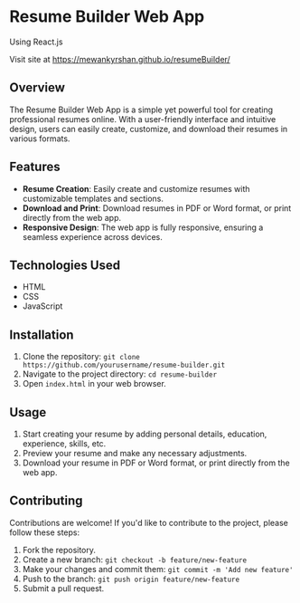 # Resume Builder Web App

Using React.js

Visit site at https://mewankyrshan.github.io/resumeBuilder/

## Overview

The Resume Builder Web App is a simple yet powerful tool for creating professional resumes online. With a user-friendly interface and intuitive design, users can easily create, customize, and download their resumes in various formats.

## Features

- **Resume Creation**: Easily create and customize resumes with customizable templates and sections.
- **Download and Print**: Download resumes in PDF or Word format, or print directly from the web app.
- **Responsive Design**: The web app is fully responsive, ensuring a seamless experience across devices.

## Technologies Used

- HTML
- CSS
- JavaScript

## Installation

1. Clone the repository: `git clone https://github.com/yourusername/resume-builder.git`
2. Navigate to the project directory: `cd resume-builder`
3. Open `index.html` in your web browser.

## Usage

1. Start creating your resume by adding personal details, education, experience, skills, etc.
2. Preview your resume and make any necessary adjustments.
3. Download your resume in PDF or Word format, or print directly from the web app.

## Contributing

Contributions are welcome! If you'd like to contribute to the project, please follow these steps:

1. Fork the repository.
2. Create a new branch: `git checkout -b feature/new-feature`
3. Make your changes and commit them: `git commit -m 'Add new feature'`
4. Push to the branch: `git push origin feature/new-feature`
5. Submit a pull request.
